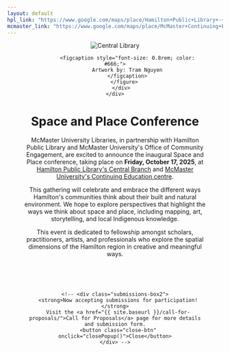 ```yaml
---
layout: default
hpl_link: "https://www.google.com/maps/place/Hamilton+Public+Library+-+Central+Library/@43.2591682,-79.8729722,17z/data=!3m1!4b1!4m6!3m5!1s0x882c9b83cff8c4a7:0x3afc884c7eec4970!8m2!3d43.2591643!4d-79.8703973!16s%2Fg%2F1tfq58_k?entry=tts&g_ep=EgoyMDI1MDYyMy4yIPu8ASoASAFQAw%3D%3D&skid=a4f273f2-6651-48ab-967d-a5834a1af46e"
mcmaster_link: "https://www.google.com/maps/place/McMaster+Continuing+Education/@43.2572786,-79.8716939,17z/data=!3m2!4b1!5s0x882c9b83994cd1ad:0x7172a94b7544117!4m6!3m5!1s0x882c9b4347d2cf61:0x8ee2e2718bb4c832!8m2!3d43.2572747!4d-79.869119!16s%2Fg%2F11vx6zcfmb?entry=tts&g_ep=EgoyMDI1MDYyMy4yIPu8ASoASAFQAw%3D%3D&skid=c3d2a597-7aca-41af-9c8c-434c6769bcca"
---
```


<div class="content-container">
    <div class="home-header">
        <div class="image-box" style="position: relative;">
          <figure style="text-align: center;">
            <img src="{{ site.baseurl }}/assets/images/S&P.png" alt="Central Library"> 
              
            <figcaption style="font-size: 0.8rem; color: #666;">
            Artwork by: Tram Nguyen
            </figcaption>
          </figure>
        </div>
    </div>

<h1 class="post-title" role="banner">Space and Place Conference</h1>
<div>
    <p>
    McMaster University Libraries, in partnership with Hamilton Public Library and McMaster University's Office of Community Engagement, are excited to announce the inaugural Space and Place conference, taking place on <strong>Friday, October 17, 2025</strong>, at
    <a style="text-decoration: underline;" href="{{ page.hpl_link }}">Hamilton Public Library's Central Branch</a> and
    <a style="text-decoration: underline;" href="{{ page.mcmaster_link }}">McMaster University's Continuing Education centre</a>.
</p>

<p>
    This gathering will celebrate and embrace the different ways Hamilton's communities think about their built and natural environment. We hope to explore perspectives that highlight the ways we think about space and place, including mapping, art, storytelling, and local Indigenous knowledge.
</p>

<p>
    This event is dedicated to fellowship amongst scholars, practitioners, artists, and professionals who explore the spatial dimensions of the Hamilton region in creative and meaningful ways.
</p>
<br><br><br>
<!-- </div> -->
<!-- <div class="submissions-box">
    <strong>Now accepting submissions for participation!</strong>
    Visit the <a href="{{ site.baseurl }}/call-for-proposals/">Call for Proposals</a> page for more details and submission form.
</div> -->

<!-- <div id="popup" class="popup-overlay show">
  <div class="popup-box">
        <!-- <button class="close-btn" onclick="closePopup()">×</button>  no need for button-->

    <!-- <div class="submissions-box2">
      <strong>Now accepting submissions for participation!</strong>
      Visit the <a href="{{ site.baseurl }}/call-for-proposals/">Call for Proposals</a> page for more details and submission form.
      <button class="close-btn" onclick="closePopup()">Close</button>
    </div> -->

  <!-- </div> -->
</div>

<!-- <script>
  function closePopup() { //function to close removes show css which contains opactiy =1
    const popup = document.getElementById("popup");
    popup.classList.remove("show");
    setTimeout(() => {
      popup.style.display = "none";
    }, 500);
  }

 window.onload = function () {
  const popup = document.getElementById("popup");

  if (popup && !sessionStorage.getItem("welcomeShown")) {
    popup.classList.add("show");
    sessionStorage.setItem("welcomeShown", "true");
  }

  if (popup) {
    popup.addEventListener("click", function (e) {
      const popupBox = popup.querySelector(".popup-box");
      if (!popupBox.contains(e.target)) {
        closePopup();
      }
    });

    // Listen for Enter or Space key to close the popup
    document.addEventListener("keydown", function (e) {
      const key = e.key || e.code;
      if ((key === "Enter" || key === " " || key === "Spacebar") && popup.classList.contains("show")) {
        closePopup();
      }
    });
  }
};
</script> -->
</div>

